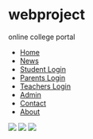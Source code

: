 # webproject
online college portal
<!DOCTYPE html>
<html>
<head>
    <title>college portal</title>
    <link rel="stylesheet" href="style.css">
</head>
<body>
<nav>
<ul>
  <li><a href="#home">Home</a></li>
  <li><a href="#news">News</a></li>
  <li><a href="student.php">Student Login</a></li>
  <li><a href="#parents">Parents Login</a></li>
  <li><a href="#teachers">Teachers Login</a></li>
  <li><a href="#admin">Admin</a></li>
  <li><a href="#contact">Contact</a></li>
  <li><a href="#about">About</a></li>
</ul>
</nav>
<div>
  <img id="a" src="images/kvg-logo.png">
  <img id="b" src="images/kvg LOGO.png">
  <img id="c" src="images/download.jfif">
</div>
</body>
</html>
